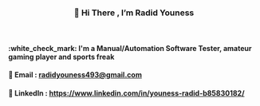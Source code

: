 <h3 align="center">  👋 Hi There , I’m Radid Youness  </h3>
       <br>      

<h4> :white_check_mark: I'm a Manual/Automation Software Tester, amateur gaming player and sports freak</h4>
 
 #### :e-mail: Email  :     radidyouness493@gmail.com
 #### 🔗       Linkedln :    https://www.linkedin.com/in/youness-radid-b85830182/ 
